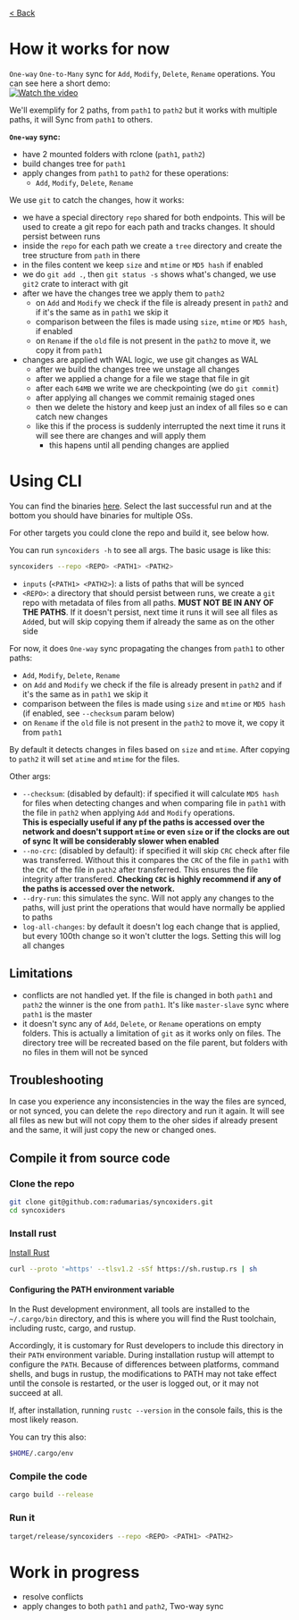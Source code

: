 [< Back](../../README.md#poc)

# How it works for now

`One-way` `One-to-Many` sync for `Add`, `Modify`, `Delete`, `Rename` operations. You can see here a short demo:  
[![Watch the video](https://img.youtube.com/vi/JHQC1XpCzQw/0.jpg)](https://www.youtube.com/watch?v=JHQC1XpCzQw)

We'll exemplify for 2 paths, from `path1` to `path2` but it works with multiple paths, it will Sync from `path1` to
others.

**`One-way` sync:**

- have 2 mounted folders with rclone (`path1`, `path2`)
- build changes tree for `path1`
- apply changes from `path1` to `path2` for these operations:
    - `Add`, `Modify`, `Delete`, `Rename`

We use `git` to catch the changes, how it works:

- we have a special directory `repo` shared for both endpoints. This will be used to create a git repo for each path and
  tracks changes. It should persist between runs
- inside the `repo` for each path we create a `tree` directory and create the tree structure from `path` in there
- in the files content we keep `size` and `mtime` or `MD5 hash` if enabled
- we do `git add .`, then `git status -s` shows what's changed, we use `git2` crate to interact with git
- after we have the changes tree we apply them to `path2`
    - on `Add` and `Modify` we check if the file is already present in `path2` and if it's the same as in `path1` we
      skip it
    - comparison between the files is made using `size`, `mtime` or `MD5 hash`, if enabled
    - on `Rename` if the `old` file is not present in the `path2` to move it, we copy it from `path1`
- changes are applied wth WAL logic, we use git changes as WAL
    - after we build the changes tree we unstage all changes
    - after we applied a change for a file we stage that file in git
    - after each `64MB` we write we are checkpointing (we do `git commit`)
    - after applying all changes we commit remainig staged ones
    - then we delete the history and keep just an index of all files so e can catch new changes
    - like this if the process is suddenly interrupted the next time it runs it will see there are changes and will
      apply them
        - this hapens until all pending changes are applied

# Using CLI

You can find the binaries [here](https://github.com/radumarias/syncoxiders/actions/workflows/ci.yml).
Select the last successful run and at the bottom you should have binaries for multiple OSs.

For other targets you could clone the repo and build it, see below how.

You can run `syncoxiders -h` to see all args. The basic usage is like this:

```bash
syncoxiders --repo <REPO> <PATH1> <PATH2>
```

- `inputs` (`<PATH1> <PATH2>`): a lists of paths that will be synced
- `<REPO>`: a directory that should persist between runs, we create a `git` repo with metadata of files from all paths.
  **MUST NOT BE IN ANY OF THE PATHS**. If it doesn't persist, next time it runs it will see all files as `Add`ed, but
  will skip copying them if already the same as on the other side

For now, it does `One-way` sync propagating the changes from `path1` to other paths:

- `Add`, `Modify`, `Delete`, `Rename`
- on `Add` and `Modify` we check if the file is already present in `path2` and if it's the same as in `path1` we skip it
- comparison between the files is made using `size` and `mtime` or `MD5 hash` (if enabled, see `--checksum` param below)
- on `Rename` if the `old` file is not present in the `path2` to move it, we copy it from `path1`

By default it detects changes in files based on `size` and `mtime`. After copying to `path2` it will set `atime`
and `mtime` for the files.

Other args:

- `--checksum`: (disabled by default): if specified it will calculate `MD5 hash` for files when detecting changes and
  when comparing file in `path1` with the file in `path2` when applying `Add` and `Modify` operations.  
  **This is especially useful if any pf the paths is accessed over the network and doesn't support `mtime` or
  even `size` or if the clocks are out of sync**
  **It will be considerably slower when enabled**
- `--no-crc`: (disabled by default): if specified it will skip `CRC` check after file was transferred. Without this it
  compares the `CRC` of the file in `path1` with the `CRC` of the file in `path2` after transferred. This ensures the
  file integrity after transfered.
  **Checking `CRC` is highly recommend if any of the paths is accessed over the network.**
- `--dry-run`: this simulates the sync. Will not apply any changes to the paths, will just print the operations that
  would have normally be applied to paths
- `log-all-changes`: by default it doesn't log each change that is applied, but every 100th change so it won't clutter
  the logs. Setting this will log all changes

## Limitations

- conflicts are not handled yet. If the file is changed in both `path1` and `path2` the winner is the one from `path1`.
  It's like `master-slave` sync where `path1` is the master
- it doesn't sync any of `Add`, `Delete`, or `Rename` operations on empty folders. This is actually a limitation
  of `git` as it works only on files. The directory tree will be recreated based on the file parent, but folders with no
  files in them will not be synced

## Troubleshooting

In case you experience any inconsistencies in the way the files are synced, or not synced, you can delete the `repo`
directory and run it again. It will see all files as new but will not copy them to the oher sides if already present and
the same, it will just copy the new or changed ones.

## Compile it from source code

### Clone the repo

```bash
git clone git@github.com:radumarias/syncoxiders.git
cd syncoxiders
```

### Install rust

[Install Rust](https://www.rust-lang.org/tools/install)

```bash
curl --proto '=https' --tlsv1.2 -sSf https://sh.rustup.rs | sh
```

#### Configuring the PATH environment variable

In the Rust development environment, all tools are installed to the `~/.cargo/bin` directory, and this is where you will
find the Rust toolchain, including rustc, cargo, and rustup.

Accordingly, it is customary for Rust developers to include this directory in their `PATH` environment variable. During
installation rustup will attempt to configure the `PATH`. Because of differences between platforms, command shells, and
bugs in rustup, the modifications to PATH may not take effect until the console is restarted, or the user is logged out,
or it may not succeed at all.

If, after installation, running `rustc --version` in the console fails, this is the most likely reason.

You can try this also:

```bash
$HOME/.cargo/env
```

### Compile the code

```bash
cargo build --release
```

### Run it

```bash
target/release/syncoxiders --repo <REPO> <PATH1> <PATH2>
```

# Work in progress

- resolve conflicts
- apply changes to both `path1` and `path2`, Two-way sync
